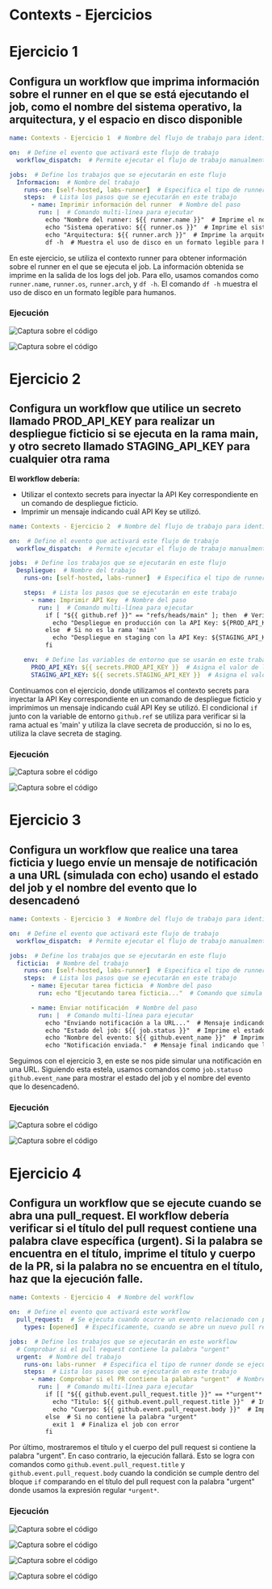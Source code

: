 # Contexts - Ejercicios


# Ejercicio 1
## Configura un workflow que imprima información sobre el runner en el que se está ejecutando el job, como el nombre del sistema operativo, la arquitectura, y el espacio en disco disponible

```yml
name: Contexts - Ejercicio 1  # Nombre del flujo de trabajo para identificar su propósito

on:  # Define el evento que activará este flujo de trabajo
  workflow_dispatch:  # Permite ejecutar el flujo de trabajo manualmente desde la interfaz de GitHub

jobs:  # Define los trabajos que se ejecutarán en este flujo
  Informacion:  # Nombre del trabajo
    runs-on: [self-hosted, labs-runner]  # Especifica el tipo de runner donde se ejecutará el trabajo
    steps:  # Lista los pasos que se ejecutarán en este trabajo
      - name: Imprimir información del runner  # Nombre del paso
        run: |  # Comando multi-línea para ejecutar
          echo "Nombre del runner: ${{ runner.name }}"  # Imprime el nombre del runner en los logs
          echo "Sistema operativo: ${{ runner.os }}"  # Imprime el sistema operativo del runner en los logs
          echo "Arquitectura: ${{ runner.arch }}"  # Imprime la arquitectura del runner (x64, ARM, etc.) en los logs
          df -h  # Muestra el uso de disco en un formato legible para humanos
```

En este ejercicio, se utiliza el contexto runner para obtener información sobre el runner en el que se ejecuta el job. La información obtenida se imprime en la salida de los logs del job. Para ello, usamos comandos como `runner.name`, `runner.os`, `runner.arch`, y `df -h`. El comando `df -h` muestra el uso de disco en un formato legible para humanos.


### Ejecución

![Captura sobre el código](../../datos/contexts/ejercicio%201/contexts%201%20parte%201.png)

![Captura sobre el código](../../datos/contexts/ejercicio%201/contexts%201%20parte%202.png)



# Ejercicio 2
## Configura un workflow que utilice un secreto llamado PROD_API_KEY para realizar un despliegue ficticio si se ejecuta en la rama main, y otro secreto llamado STAGING_API_KEY para cualquier otra rama

**El workflow debería:**

- Utilizar el contexto secrets para inyectar la API Key correspondiente en un comando de despliegue ficticio.
- Imprimir un mensaje indicando cuál API Key se utilizó.

```yml
name: Contexts - Ejercicio 2  # Nombre del flujo de trabajo para identificar su propósito

on:  # Define el evento que activará este flujo de trabajo
  workflow_dispatch:  # Permite ejecutar el flujo de trabajo manualmente desde la interfaz de GitHub

jobs:  # Define los trabajos que se ejecutarán en este flujo
  Despliegue:  # Nombre del trabajo
    runs-on: [self-hosted, labs-runner]  # Especifica el tipo de runner donde se ejecutará el trabajo

    steps:  # Lista los pasos que se ejecutarán en este trabajo
      - name: Imprimir API Key  # Nombre del paso
        run: |  # Comando multi-línea para ejecutar
          if [ "${{ github.ref }}" == "refs/heads/main" ]; then  # Verifica si la rama actual es 'main'
            echo "Despliegue en producción con la API Key: ${PROD_API_KEY}"  # Mensaje para despliegue en producción con clave secreta de producción
          else  # Si no es la rama 'main'
            echo "Despliegue en staging con la API Key: ${STAGING_API_KEY}"  # Mensaje para despliegue en staging con clave secreta de staging
          fi

    env:  # Define las variables de entorno que se usarán en este trabajo
      PROD_API_KEY: ${{ secrets.PROD_API_KEY }}  # Asigna el valor de la clave secreta de producción desde los secretos del repositorio
      STAGING_API_KEY: ${{ secrets.STAGING_API_KEY }}  # Asigna el valor de la clave secreta de staging desde los secretos del repositorio
```

Continuamos con el ejercicio, donde utilizamos el contexto secrets para inyectar la API Key correspondiente en un comando de despliegue ficticio y imprimimos un mensaje indicando cuál API Key se utilizó. El condicional `if` junto con la variable de entorno `github.ref` se utiliza para verificar si la rama actual es 'main' y utiliza la clave secreta de producción, si no lo es, utiliza la clave secreta de staging.


### Ejecución

![Captura sobre el código](../../datos/contexts/ejercicio%202/contexts%202%20parte%201.png)

![Captura sobre el código](../../datos/contexts/ejercicio%202/contexts%202%20parte%202.png)


# Ejercicio 3
## Configura un workflow que realice una tarea ficticia y luego envíe un mensaje de notificación a una URL (simulada con echo) usando el estado del job y el nombre del evento que lo desencadenó

```yml
name: Contexts - Ejercicio 3  # Nombre del flujo de trabajo para identificar su propósito

on:  # Define el evento que activará este flujo de trabajo
  workflow_dispatch:  # Permite ejecutar el flujo de trabajo manualmente desde la interfaz de GitHub

jobs:  # Define los trabajos que se ejecutarán en este flujo
  ficticia:  # Nombre del trabajo
    runs-on: [self-hosted, labs-runner]  # Especifica el tipo de runner donde se ejecutará el trabajo
    steps:  # Lista los pasos que se ejecutarán en este trabajo
      - name: Ejecutar tarea ficticia  # Nombre del paso
        run: echo "Ejecutando tarea ficticia..."  # Comando que simula la ejecución de una tarea

      - name: Enviar notificación  # Nombre del paso
        run: |  # Comando multi-línea para ejecutar
          echo "Enviando notificación a la URL..."  # Mensaje indicando que se enviará una notificación
          echo "Estado del job: ${{ job.status }}"  # Imprime el estado del trabajo (por ejemplo: success, failure)
          echo "Nombre del evento: ${{ github.event_name }}"  # Imprime el nombre del evento que activó el flujo de trabajo (en este caso, 'workflow_dispatch')
          echo "Notificación enviada."  # Mensaje final indicando que la notificación se envió
```

Seguimos con el ejercicio 3, en este se nos pide simular una notificación en una URL. Siguiendo esta estela, usamos comandos como `job.status`o `github.event_name` para mostrar el estado del job y el nombre del evento que lo desencadenó.

### Ejecución

![Captura sobre el código](../../datos/contexts/ejercicio%203/contexts%203%20parte%202.png)

![Captura sobre el código](../../datos/contexts/ejercicio%203/contexts%203%20parte%203.png)


# Ejercicio 4
## Configura un workflow que se ejecute cuando se abra una pull_request. El workflow debería verificar si el título del pull request contiene una palabra clave específica (urgent). Si la palabra se encuentra en el título, imprime el título y cuerpo de la PR, si la palabra no se encuentra en el título, haz que la ejecución falle.

```yml
name: Contexts - Ejercicio 4  # Nombre del workflow

on:  # Define el evento que activará este workflow
  pull_request:  # Se ejecuta cuando ocurre un evento relacionado con pull requests
    types: [opened]  # Específicamente, cuando se abre un nuevo pull request

jobs:  # Define los trabajos que se ejecutarán en este workflow
  # Comprobar si el pull request contiene la palabra "urgent"
  urgent:  # Nombre del trabajo
    runs-on: labs-runner  # Especifica el tipo de runner donde se ejecutará el trabajo
    steps:  # Lista los pasos que se ejecutarán en este trabajo
      - name: Comprobar si el PR contiene la palabra "urgent"  # Nombre del paso
        run: |  # Comando multi-línea para ejecutar
          if [[ "${{ github.event.pull_request.title }}" == *"urgent"* ]]; then  # Comprueba si el título del PR contiene la palabra "urgent"
            echo "Titulo: ${{ github.event.pull_request.title }}"  # Imprime el título del pull request
            echo "Cuerpo: ${{ github.event.pull_request.body }}"  # Imprime el cuerpo del pull request
          else  # Si no contiene la palabra "urgent"
            exit 1  # Finaliza el job con error
          fi
```

Por último, mostraremos el título y el cuerpo del pull request si contiene la palabra "urgent". En caso contrario, la ejecución fallará. Esto se logra con comandos como `github.event.pull_request.title` y `github.event.pull_request.body` cuando la condición se cumple dentro del bloque `if` comparando en el título del pull request con la palabra "urgent" donde usamos la expresión regular `*urgent*`.

### Ejecución

![Captura sobre el código](../../datos/contexts/ejercicio%204/context%204%20parte%201.png)

![Captura sobre el código](../../datos/contexts/ejercicio%204/context%204%20parte%202.png)

![Captura sobre el código](../../datos/contexts/ejercicio%204/context%204%20parte%203.png)

![Captura sobre el código](../../datos/contexts/ejercicio%204/context%204%20parte%204ç.png)